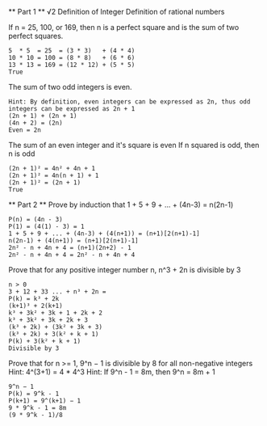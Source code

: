 **
Part 1
**
√2
Definition of Integer
Definition of rational numbers

If n = 25, 100, or 169, then n is a perfect square and is the sum of two perfect squares.
```
5  * 5  = 25  = (3 * 3)   + (4 * 4)
10 * 10 = 100 = (8 * 8)   + (6 * 6)
13 * 13 = 169 = (12 * 12) + (5 * 5)
True
```

The sum of two odd integers is even.
```
Hint: By definition, even integers can be expressed as 2n, thus odd integers can be expressed as 2n + 1
(2n + 1) + (2n + 1)
(4n + 2) = (2n)
Even = 2n
```

The sum of an even integer and it's square is even
If n squared is odd, then n is odd
```
(2n + 1)² = 4n² + 4n + 1
(2n + 1)² = 4n(n + 1) + 1
(2n + 1)² = (2n + 1)
True
```

**
Part 2
**
Prove by induction that 1 + 5 + 9 + ... + (4n-3) = n(2n-1)
```
P(n) = (4n - 3)
P(1) = (4(1) - 3) = 1
1 + 5 + 9 + ... + (4n-3) + (4(n+1)) = (n+1)[2(n+1)-1]
n(2n-1) + (4(n+1)) = (n+1)[2(n+1)-1]
2n² - n + 4n + 4 = (n+1)(2n+2) - 1
2n² - n + 4n + 4 = 2n² - n + 4n + 4
```

Prove that for any positive integer number n, n^3 + 2n is divisible by 3
```
n > 0
3 + 12 + 33 ... + n³ + 2n = 
P(k) = k³ + 2k
(k+1)³ + 2(k+1)
k³ + 3k² + 3k + 1 + 2k + 2
k³ + 3k² + 3k + 2k + 3
(k³ + 2k) + (3k² + 3k + 3)
(k³ + 2k) + 3(k² + k + 1)
P(k) + 3(k² + k + 1)
Divisible by 3
```
Prove that for n >= 1, 9^n − 1 is divisible by 8 for all non-negative integers
Hint: 4^(3+1) = 4 * 4^3 Hint: If 9^n - 1 = 8m, then 9^n = 8m + 1
```
9^n − 1
P(k) = 9^k - 1
P(k+1) = 9^(k+1) − 1
9 * 9^k - 1 = 8m
(9 * 9^k - 1)/8
```
